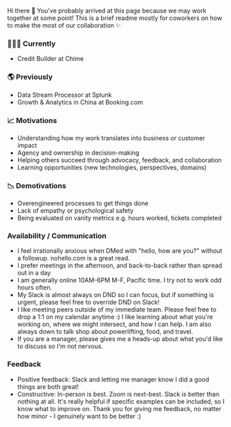 Hi there 👋 You've probably arrived at this page because we may work together at some point! This is a brief readme mostly for coworkers on how to make the most of our collaboration ✨ 

### 👩🏻‍💻 Currently
- Credit Builder at Chime

### 🌎 Previously
- Data Stream Processor at Splunk
- Growth & Analytics in China at Booking.com

### 📈 Motivations
- Understanding how my work translates into business or customer impact
- Agency and ownership in decision-making
- Helping others succeed through advocacy, feedback, and collaboration
- Learning opportunities (new technologies, perspectives, domains)

### 📉 Demotivations
- Overengineered processes to get things done
- Lack of empathy or psychological safety
- Being evaluated on vanity metrics e.g. hours worked, tickets completed

### Availability / Communication
- I feel irrationally anxious when DMed with "hello, how are you?" without a followup. nohello.com is a great read.
- I prefer meetings in the afternoon, and back-to-back rather than spread out in a day
- I am generally online 10AM-6PM M-F, Pacific time. I try not to work odd hours often.
- My Slack is almost always on DND so I can focus, but if something is urgent, please feel free to override DND on Slack!
- I like meeting peers outside of my immediate team. Please feel free to drop a 1:1 on my calendar anytime :) I like learning about what you're working on, where we might intersect, and how I can help. I am also always down to talk shop about powerlifting, food, and travel.
- If you are a manager, please gives me a heads-up about what you'd like to discuss so I'm not nervous.

### Feedback
- Positive feedback: Slack and letting me manager know I did a good things are both great!
- Constructive: In-person is best. Zoom is next-best. Slack is better than nothing at all. It's really helpful if specific examples can be included, so I know what to improve on. Thank you for giving me feedback, no matter how minor - I genuinely want to be better :)
